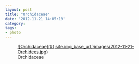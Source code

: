 ```yaml
---
layout: post
title: "Orchidaceae"
date: '2012-11-21 14:05:19'
category: 
tags: 
- photo
---
```


<figure>
  <a href="#{ site.img_base_url }images/2012-11-21-Orchidees.jpg" rel="lightbox" title="Orchidaceae">
  ![Orchidaceae](#{ site.img_base_url }images/2012-11-21-Orchidees.jpg)
  </a>
  <figcaption>Orchidaceae</figcaption>
</figure>

